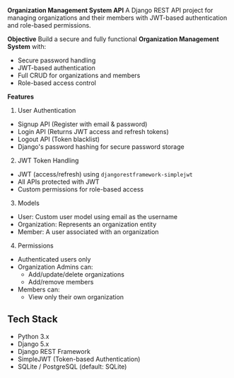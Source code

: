 **Organization Management System API**
A Django REST API project for managing organizations and their members with JWT-based authentication and role-based permissions.

**Objective**
Build a secure and fully functional **Organization Management System** with:
- Secure password handling
- JWT-based authentication
- Full CRUD for organizations and members
- Role-based access control

**Features**
1. User Authentication
- Signup API (Register with email & password)
- Login API (Returns JWT access and refresh tokens)
- Logout API (Token blacklist)
- Django's password hashing for secure password storage

2. JWT Token Handling
- JWT (access/refresh) using `djangorestframework-simplejwt`
- All APIs protected with JWT
- Custom permissions for role-based access

3. Models
- User: Custom user model using email as the username
- Organization: Represents an organization entity
- Member: A user associated with an organization

4. Permissions
- Authenticated users only
- Organization Admins can:
   - Add/update/delete organizations
   - Add/remove members
- Members can:
  - View only their own organization


## Tech Stack
- Python 3.x
- Django 5.x
- Django REST Framework
- SimpleJWT (Token-based Authentication)
- SQLite / PostgreSQL (default: SQLite)

